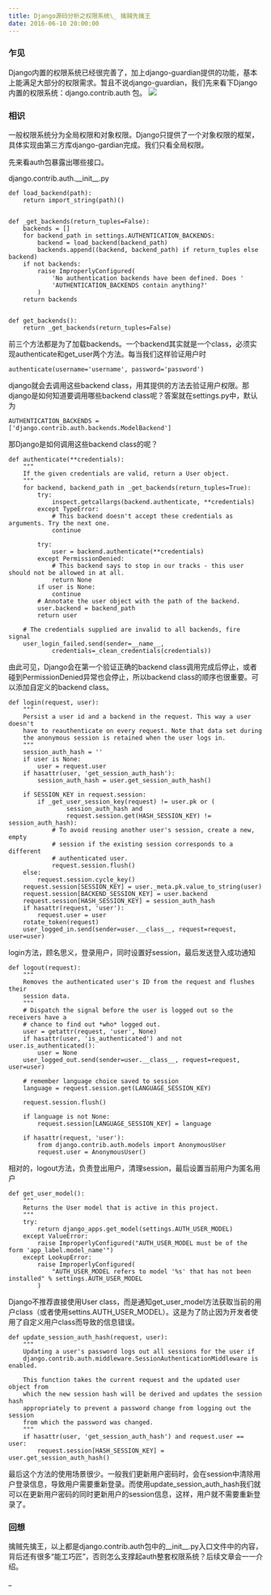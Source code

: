 ```yaml
---
title: Django源码分析之权限系统\_ 擒贼先擒王
date: 2016-06-10 20:00:00
---
```


### 乍见
Django内置的权限系统已经很完善了，加上django-guardian提供的功能，基本上能满足大部分的权限需求。暂且不说django-guardian，我们先来看下Django内置的权限系统：django.contrib.auth 包。
![][image-1]


### 相识
一般权限系统分为全局权限和对象权限。Django只提供了一个对象权限的框架，具体实现由第三方库django-gardian完成。我们只看全局权限。

先来看auth包暴露出哪些接口。

django.contrib.auth.\_\_init\_\_.py

	def load_backend(path):
	    return import_string(path)()
	
	
	def _get_backends(return_tuples=False):
	    backends = []
	    for backend_path in settings.AUTHENTICATION_BACKENDS:
	        backend = load_backend(backend_path)
	        backends.append((backend, backend_path) if return_tuples else backend)
	    if not backends:
	        raise ImproperlyConfigured(
	            'No authentication backends have been defined. Does '
	            'AUTHENTICATION_BACKENDS contain anything?'
	        )
	    return backends
	
	
	def get_backends():
	    return _get_backends(return_tuples=False)

前三个方法都是为了加载backends。一个backend其实就是一个class，必须实现authenticate和get\_user两个方法。每当我们这样验证用户时

	authenticate(username='username', password='password')

django就会去调用这些backend class，用其提供的方法去验证用户权限。那django是如何知道要调用哪些backend class呢？答案就在settings.py中，默认为

	AUTHENTICATION_BACKENDS = ['django.contrib.auth.backends.ModelBackend']


那Django是如何调用这些backend class的呢？

	def authenticate(**credentials):
	    """
	    If the given credentials are valid, return a User object.
	    """
	    for backend, backend_path in _get_backends(return_tuples=True):
	        try:
	            inspect.getcallargs(backend.authenticate, **credentials)
	        except TypeError:
	            # This backend doesn't accept these credentials as arguments. Try the next one.
	            continue
	
	        try:
	            user = backend.authenticate(**credentials)
	        except PermissionDenied:
	            # This backend says to stop in our tracks - this user should not be allowed in at all.
	            return None
	        if user is None:
	            continue
	        # Annotate the user object with the path of the backend.
	        user.backend = backend_path
	        return user
	
	    # The credentials supplied are invalid to all backends, fire signal
	    user_login_failed.send(sender=__name__,
	            credentials=_clean_credentials(credentials))

由此可见，Django会在第一个验证正确的backend class调用完成后停止，或者碰到PermissionDenied异常也会停止，所以backend class的顺序也很重要。可以添加自定义的backend class。

	def login(request, user):
	    """
	    Persist a user id and a backend in the request. This way a user doesn't
	    have to reauthenticate on every request. Note that data set during
	    the anonymous session is retained when the user logs in.
	    """
	    session_auth_hash = ''
	    if user is None:
	        user = request.user
	    if hasattr(user, 'get_session_auth_hash'):
	        session_auth_hash = user.get_session_auth_hash()
	
	    if SESSION_KEY in request.session:
	        if _get_user_session_key(request) != user.pk or (
	                session_auth_hash and
	                request.session.get(HASH_SESSION_KEY) != session_auth_hash):
	            # To avoid reusing another user's session, create a new, empty
	            # session if the existing session corresponds to a different
	            # authenticated user.
	            request.session.flush()
	    else:
	        request.session.cycle_key()
	    request.session[SESSION_KEY] = user._meta.pk.value_to_string(user)
	    request.session[BACKEND_SESSION_KEY] = user.backend
	    request.session[HASH_SESSION_KEY] = session_auth_hash
	    if hasattr(request, 'user'):
	        request.user = user
	    rotate_token(request)
	    user_logged_in.send(sender=user.__class__, request=request, user=user)

login方法，顾名思义，登录用户，同时设置好session，最后发送登入成功通知

	def logout(request):
	    """
	    Removes the authenticated user's ID from the request and flushes their
	    session data.
	    """
	    # Dispatch the signal before the user is logged out so the receivers have a
	    # chance to find out *who* logged out.
	    user = getattr(request, 'user', None)
	    if hasattr(user, 'is_authenticated') and not user.is_authenticated():
	        user = None
	    user_logged_out.send(sender=user.__class__, request=request, user=user)
	
	    # remember language choice saved to session
	    language = request.session.get(LANGUAGE_SESSION_KEY)
	
	    request.session.flush()
	
	    if language is not None:
	        request.session[LANGUAGE_SESSION_KEY] = language
	
	    if hasattr(request, 'user'):
	        from django.contrib.auth.models import AnonymousUser
	        request.user = AnonymousUser()

相对的，logout方法，负责登出用户，清理session，最后设置当前用户为匿名用户

	def get_user_model():
	    """
	    Returns the User model that is active in this project.
	    """
	    try:
	        return django_apps.get_model(settings.AUTH_USER_MODEL)
	    except ValueError:
	        raise ImproperlyConfigured("AUTH_USER_MODEL must be of the form 'app_label.model_name'")
	    except LookupError:
	        raise ImproperlyConfigured(
	            "AUTH_USER_MODEL refers to model '%s' that has not been installed" % settings.AUTH_USER_MODEL
	        )

Django不推荐直接使用User class，而是通知get\_user\_model方法获取当前的用户class（或者使用settins.AUTH\_USER\_MODEL）。这是为了防止因为开发者使用了自定义用户class而导致的信息错误。


	def update_session_auth_hash(request, user):
	    """
	    Updating a user's password logs out all sessions for the user if
	    django.contrib.auth.middleware.SessionAuthenticationMiddleware is enabled.
	
	    This function takes the current request and the updated user object from
	    which the new session hash will be derived and updates the session hash
	    appropriately to prevent a password change from logging out the session
	    from which the password was changed.
	    """
	    if hasattr(user, 'get_session_auth_hash') and request.user == user:
	        request.session[HASH_SESSION_KEY] = user.get_session_auth_hash()

最后这个方法的使用场景很少。一般我们更新用户密码时，会在session中清除用户登录信息，导致用户需要重新登录。而使用update\_session\_auth\_hash我们就可以在更新用户密码的同时更新用户的session信息，这样，用户就不需要重新登录了。


### 回想

擒贼先擒王，以上都是django.contrib.auth包中的\_\_init\_\_.py入口文件中的内容，背后还有很多“能工巧匠”，否则怎么支撑起auth整套权限系统？后续文章会一一介绍。




\_

[image-1]:	/images/django_auth_init.png